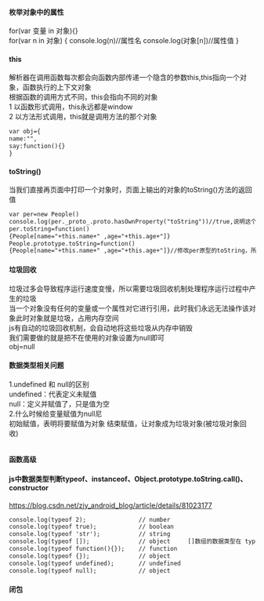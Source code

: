 
#### 枚举对象中的属性<br>
for(var 变量 in 对象){}<br>
for(var n in 对象)
{
console.log(n)//属性名
console.log(对象[n])//属性值
}<br>

#### this
解析器在调用函数每次都会向函数内部传递一个隐含的参数this,this指向一个对象，函数执行的上下文对象<br>
根据函数的调用方式不同，this会指向不同的对象<br>
1 以函数形式调用，this永远都是window<br>
2 以方法形式调用，this就是调用方法的那个对象<br>

```html
var obj={
name:"",
say:function(){}
}
```

#### toString()
当我们直接再页面中打印一个对象时，页面上输出的对象的toString()方法的返回值
```html
var per=new People()
console.log(per._proto_.proto.hasOwnProperty("toString"))//true,说明这个对象的原型的原型有toString
per.toString=function()
{People[name="+this.name+" ,age="+this.age+"]}
People.prototype.toString=function()
{People[name="+this.name+" ,age="+this.age+"]}//修改per原型的toString，所以对象toString全都改
```
#### 垃圾回收
垃圾过多会导致程序运行速度变慢，所以需要垃圾回收机制处理程序运行过程中产生的垃圾<br>
当一个对象没有任何的变量或一个属性对它进行引用，此时我们永远无法操作该对象此时对象就是垃圾，占用内存空间<br>
js有自动的垃圾回收机制，会自动地将这些垃圾从内存中销毁<br>
我们需要做的就是把不在使用的对象设置为null即可<br>
obj=null<br>

#### 数据类型相关问题
1.undefined 和 null的区别<br>
undefined：代表定义未赋值<br>
null：定义并赋值了，只是值为空<br>
2.什么时候给变量赋值为null尼<br>
初始赋值，表明将要赋值为对象
结束赋值，让对象成为垃圾对象(被垃圾对象回收)
```html

```
#### 函数高级

#### js中数据类型判断typeof、instanceof、Object.prototype.toString.call()、constructor
https://blog.csdn.net/zjy_android_blog/article/details/81023177
```html
console.log(typeof 2);               // number
console.log(typeof true);            // boolean
console.log(typeof 'str');           // string
console.log(typeof []);              // object     []数组的数据类型在 typeof 中被解释为 object
console.log(typeof function(){});    // function
console.log(typeof {});              // object
console.log(typeof undefined);       // undefined
console.log(typeof null);            // object
```

#### 闭包








